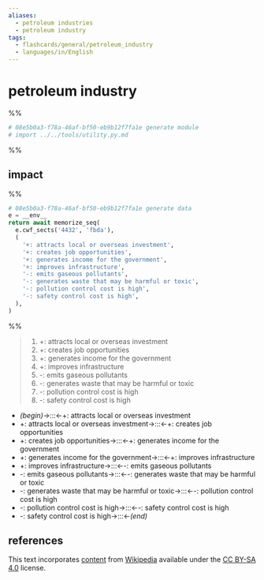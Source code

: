 ```yaml
---
aliases:
  - petroleum industries
  - petroleum industry
tags:
  - flashcards/general/petroleum_industry
  - languages/in/English
---
```


# petroleum industry

%%

```Python
# 08e5b0a3-f78a-46af-bf50-eb9b12f7fa1e generate module
# import ../../tools/utility.py.md
```

%%

## impact

%%

```Python
# 08e5b0a3-f78a-46af-bf50-eb9b12f7fa1e generate data
e = __env__
return await memorize_seq(
  e.cwf_sects('4432', 'fbda'),
  (
    '+: attracts local or overseas investment',
    '+: creates job opportunities',
    '+: generates income for the government',
    '+: improves infrastructure',
    '-: emits gaseous pollutants',
    '-: generates waste that may be harmful or toxic',
    '-: pollution control cost is high',
    '-: safety control cost is high',
  ),
)
```

%%

<!--08e5b0a3-f78a-46af-bf50-eb9b12f7fa1e generate section="4432"--><!-- The following content is generated at 2023-06-25T22:22:49.863529+08:00. Any edits will be overridden! -->

> 1. +: attracts local or overseas investment
> 2. +: creates job opportunities
> 3. +: generates income for the government
> 4. +: improves infrastructure
> 5. -: emits gaseous pollutants
> 6. -: generates waste that may be harmful or toxic
> 7. -: pollution control cost is high
> 8. -: safety control cost is high

<!--/08e5b0a3-f78a-46af-bf50-eb9b12f7fa1e-->

<!--08e5b0a3-f78a-46af-bf50-eb9b12f7fa1e generate section="fbda"--><!-- The following content is generated at 2024-01-04T20:17:52.437922+08:00. Any edits will be overridden! -->

- _(begin)_→:::←+: attracts local or overseas investment <!--SR:!2024-05-27,305,334!2024-08-24,376,334-->
- +: attracts local or overseas investment→:::←+: creates job opportunities <!--SR:!2024-07-13,340,330!2026-09-07,941,334-->
- +: creates job opportunities→:::←+: generates income for the government <!--SR:!2025-02-06,440,294!2026-09-18,950,334-->
- +: generates income for the government→:::←+: improves infrastructure <!--SR:!2024-02-26,33,254!2024-03-14,240,314-->
- +: improves infrastructure→:::←-: emits gaseous pollutants <!--SR:!2024-03-13,239,310!2024-02-24,185,254-->
- -: emits gaseous pollutants→:::←-: generates waste that may be harmful or toxic <!--SR:!2024-03-30,223,274!2024-03-15,87,294-->
- -: generates waste that may be harmful or toxic→:::←-: pollution control cost is high <!--SR:!2025-09-06,644,314!2025-02-12,370,254-->
- -: pollution control cost is high→:::←-: safety control cost is high <!--SR:!2024-04-26,230,274!2026-09-14,946,334-->
- -: safety control cost is high→:::←_(end)_ <!--SR:!2024-05-28,305,334!2025-11-23,646,314-->

<!--/08e5b0a3-f78a-46af-bf50-eb9b12f7fa1e-->

## references

This text incorporates [content](https://en.wikipedia.org/wiki/petroleum_industry) from [Wikipedia](Wikipedia.md) available under the [CC BY-SA 4.0](https://creativecommons.org/licenses/by-sa/4.0/) license.
